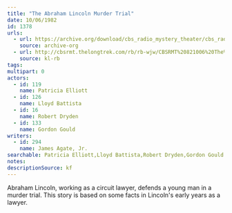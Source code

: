 ```yaml
---
title: "The Abraham Lincoln Murder Trial"
date: 10/06/1982
id: 1378
urls: 
  - url: https://archive.org/download/cbs_radio_mystery_theater/cbs_radio_mystery_theater-1351-1399.zip/cbs_radio_mystery_theater-1351-1399%2Fcbsrmt_1378_the_abraham_lincoln_murder_trial.mp3
    source: archive-org
  - url: http://cbsrmt.thelongtrek.com/rb/rb-wjw/CBSRMT%20821006%20The%20Abraham%20Lincoln%20Murder%20Trial_wjw%20bckgrnd%20whistle.mp3
    source: kl-rb
tags: 
multipart: 0
actors:  
  - id: 119
    name: Patricia Elliott  
  - id: 126
    name: Lloyd Battista  
  - id: 16
    name: Robert Dryden  
  - id: 133
    name: Gordon Gould
writers:  
  - id: 294
    name: James Agate, Jr.
searchable: Patricia Elliott,Lloyd Battista,Robert Dryden,Gordon Gould James Agate, Jr.
notes: 
descriptionSource: kf
---
```

Abraham Lincoln, working as a circuit lawyer, defends a young man in a murder trial. This story is based on some facts in Lincoln's early years as a lawyer.